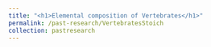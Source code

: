 ```yaml
---
title: "<h1>Elemental composition of Vertebrates</h1>"
permalink: /past-research/VertebratesStoich
collection: pastresearch
---
```

